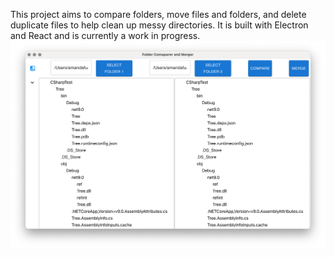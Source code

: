 This project aims to compare folders, move files and folders, and delete duplicate files to help clean up messy directories. It is built with Electron and React and is currently a work in progress.
![Screenshot of app](./Screenshot.png)
